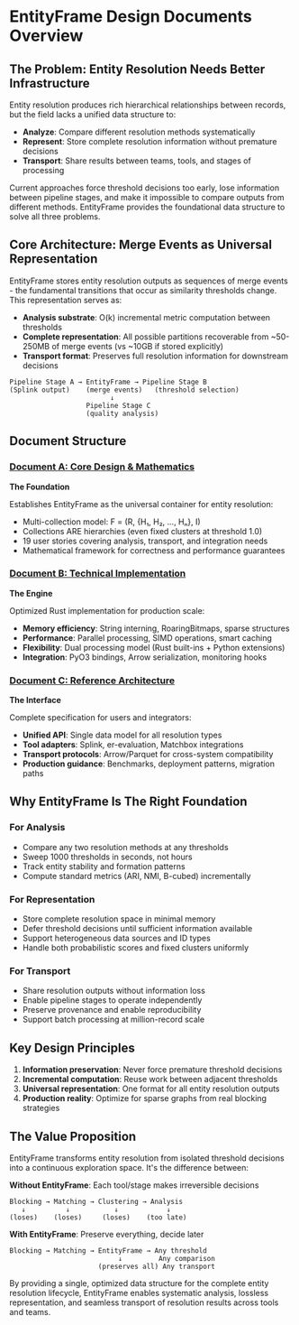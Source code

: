 # EntityFrame Design Documents Overview

## The Problem: Entity Resolution Needs Better Infrastructure

Entity resolution produces rich hierarchical relationships between records, but the field lacks a unified data structure to:
- **Analyze**: Compare different resolution methods systematically
- **Represent**: Store complete resolution information without premature decisions
- **Transport**: Share results between teams, tools, and stages of processing

Current approaches force threshold decisions too early, lose information between pipeline stages, and make it impossible to compare outputs from different methods. EntityFrame provides the foundational data structure to solve all three problems.

## Core Architecture: Merge Events as Universal Representation

EntityFrame stores entity resolution outputs as sequences of merge events - the fundamental transitions that occur as similarity thresholds change. This representation serves as:

- **Analysis substrate**: O(k) incremental metric computation between thresholds
- **Complete representation**: All possible partitions recoverable from ~50-250MB of merge events (vs ~10GB if stored explicitly)
- **Transport format**: Preserves full resolution information for downstream decisions

```
Pipeline Stage A → EntityFrame → Pipeline Stage B
(Splink output)    (merge events)   (threshold selection)
                         ↓
                   Pipeline Stage C
                   (quality analysis)
```

## Document Structure

### [Document A: Core Design & Mathematics](foundations.md)
**The Foundation**

Establishes EntityFrame as the universal container for entity resolution:
- Multi-collection model: F = (R, {H₁, H₂, ..., Hₙ}, I) 
- Collections ARE hierarchies (even fixed clusters at threshold 1.0)
- 19 user stories covering analysis, transport, and integration needs
- Mathematical framework for correctness and performance guarantees

### [Document B: Technical Implementation](implementation.md)
**The Engine**

Optimized Rust implementation for production scale:
- **Memory efficiency**: String interning, RoaringBitmaps, sparse structures
- **Performance**: Parallel processing, SIMD operations, smart caching
- **Flexibility**: Dual processing model (Rust built-ins + Python extensions)
- **Integration**: PyO3 bindings, Arrow serialization, monitoring hooks

### [Document C: Reference Architecture](reference.md)
**The Interface**

Complete specification for users and integrators:
- **Unified API**: Single data model for all resolution types
- **Tool adapters**: Splink, er-evaluation, Matchbox integrations
- **Transport protocols**: Arrow/Parquet for cross-system compatibility
- **Production guidance**: Benchmarks, deployment patterns, migration paths

## Why EntityFrame Is The Right Foundation

### For Analysis
- Compare any two resolution methods at any thresholds
- Sweep 1000 thresholds in seconds, not hours
- Track entity stability and formation patterns
- Compute standard metrics (ARI, NMI, B-cubed) incrementally

### For Representation
- Store complete resolution space in minimal memory
- Defer threshold decisions until sufficient information available
- Support heterogeneous data sources and ID types
- Handle both probabilistic scores and fixed clusters uniformly

### For Transport
- Share resolution outputs without information loss
- Enable pipeline stages to operate independently
- Preserve provenance and enable reproducibility
- Support batch processing at million-record scale

## Key Design Principles

1. **Information preservation**: Never force premature threshold decisions
2. **Incremental computation**: Reuse work between adjacent thresholds
3. **Universal representation**: One format for all entity resolution outputs
4. **Production reality**: Optimize for sparse graphs from real blocking strategies

## The Value Proposition

EntityFrame transforms entity resolution from isolated threshold decisions into a continuous exploration space. It's the difference between:

**Without EntityFrame**: Each tool/stage makes irreversible decisions
```
Blocking → Matching → Clustering → Analysis
   ↓          ↓           ↓            ↓
(loses)    (loses)     (loses)    (too late)
```

**With EntityFrame**: Preserve everything, decide later
```
Blocking → Matching → EntityFrame → Any threshold
                           ↓         Any comparison  
                      (preserves all) Any transport
```

By providing a single, optimized data structure for the complete entity resolution lifecycle, EntityFrame enables systematic analysis, lossless representation, and seamless transport of resolution results across tools and teams.
